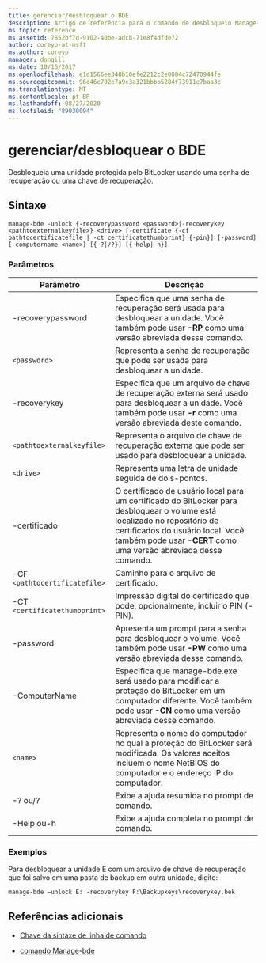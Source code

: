 ```yaml
---
title: gerenciar/desbloquear o BDE
description: Artigo de referência para o comando de desbloqueio Manage-bde, que desbloqueia uma unidade protegida pelo BitLocker usando uma senha de recuperação ou uma chave de recuperação.
ms.topic: reference
ms.assetid: 7852bf7d-9102-40be-adcb-71e8f4dfde72
author: coreyp-at-msft
ms.author: coreyp
manager: dongill
ms.date: 10/16/2017
ms.openlocfilehash: e1d1566ee348b10efe2212c2e0004c72470944fe
ms.sourcegitcommit: 96d46c702e7a9c3a321bbbb5284f73911c7baa3c
ms.translationtype: MT
ms.contentlocale: pt-BR
ms.lasthandoff: 08/27/2020
ms.locfileid: "89030094"
---
```

# <a name="manage-bde-unlock"></a>gerenciar/desbloquear o BDE

Desbloqueia uma unidade protegida pelo BitLocker usando uma senha de recuperação ou uma chave de recuperação.

## <a name="syntax"></a>Sintaxe

```
manage-bde -unlock {-recoverypassword <password>|-recoverykey <pathtoexternalkeyfile>} <drive> [-certificate {-cf pathtocertificatefile | -ct certificatethumbprint} {-pin}] [-password] [-computername <name>] [{-?|/?}] [{-help|-h}]
```

### <a name="parameters"></a>Parâmetros

| Parâmetro | Descrição |
| --------- | ----------- |
| -recoverypassword | Especifica que uma senha de recuperação será usada para desbloquear a unidade. Você também pode usar **-RP** como uma versão abreviada desse comando. |
| `<password>` | Representa a senha de recuperação que pode ser usada para desbloquear a unidade. |
| -recoverykey | Especifica que um arquivo de chave de recuperação externa será usado para desbloquear a unidade. Você também pode usar **-r** como uma versão abreviada deste comando. |
| `<pathtoexternalkeyfile>` | Representa o arquivo de chave de recuperação externa que pode ser usado para desbloquear a unidade. |
| `<drive>` | Representa uma letra de unidade seguida de dois-pontos. |
| -certificado | O certificado de usuário local para um certificado do BitLocker para desbloquear o volume está localizado no repositório de certificados do usuário local. Você também pode usar **-CERT** como uma versão abreviada desse comando. |
| -CF `<pathtocertificatefile>` | Caminho para o arquivo de certificado. |
| -CT `<certificatethumbprint>` | Impressão digital do certificado que pode, opcionalmente, incluir o PIN (-PIN). |
| -password | Apresenta um prompt para a senha para desbloquear o volume. Você também pode usar **-PW** como uma versão abreviada desse comando. |
| -ComputerName | Especifica que manage-bde.exe será usado para modificar a proteção do BitLocker em um computador diferente. Você também pode usar **-CN** como uma versão abreviada desse comando. |
| `<name>` | Representa o nome do computador no qual a proteção do BitLocker será modificada. Os valores aceitos incluem o nome NetBIOS do computador e o endereço IP do computador. |
| -? ou/? | Exibe a ajuda resumida no prompt de comando. |
| -Help ou-h | Exibe a ajuda completa no prompt de comando. |

### <a name="examples"></a>Exemplos

Para desbloquear a unidade E com um arquivo de chave de recuperação que foi salvo em uma pasta de backup em outra unidade, digite:

```
manage-bde –unlock E: -recoverykey F:\Backupkeys\recoverykey.bek
```

## <a name="additional-references"></a>Referências adicionais

- [Chave da sintaxe de linha de comando](command-line-syntax-key.md)

- [comando Manage-bde](manage-bde.md)
